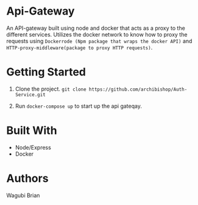 # Api-Gateway

An API-gateway built using node and docker that acts as a proxy to the different services.
Utilizes the docker network to know how to proxy the requests using `Dockerrode (Npm package that wraps the docker API)` and
`HTTP-proxy-middleware(package to proxy HTTP requests)`.


# Getting Started
1. Clone the project. `git clone https://github.com/archibishop/Auth-Service.git`

2. Run `docker-compose up` to start up the api gateqay.

# Built With
- Node/Express
- Docker

# Authors
Wagubi Brian

